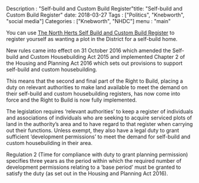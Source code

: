 Description : "Self-build and Custom Build Register"title: "Self-build and Custom Build Register"
date: 2018-03-27
Tags : ["Politics", "Knebworth", "social media"]
Categories : ["Knebworth", "NHDC"]
menu : "main"


You can use [The North Herts Self Build and Custom Build Register](https://www.north-herts.gov.uk/home/planning/planning-policy/self-build-and-custom-build-register)   to register yourself as wanting a plot in the District for a self-build home.

New rules came into effect on 31 October 2016 which amended the Self-build and Custom Housebuilding Act 2015 and implemented Chapter 2 of the Housing and Planning Act 2016 which sets out provisions to support self-build and custom housebuilding.

This means that the second and final part of the Right to Build, placing a duty on relevant authorities to make land available to meet the demand on their self-build and custom housebuilding registers, has now come into force and the Right to Build is now fully implemented.

The legislation requires ‘relevant authorities’ to keep a register of individuals and associations of individuals who are seeking to acquire serviced plots of land in the authority’s area and to have regard to that register when carrying out their functions. Unless exempt, they also have a legal duty to grant sufficient ‘development permissions’ to meet the demand for self-build and custom housebuilding in their area.

Regulation 2 (Time for compliance with duty to grant planning permission) specifies three years as the period within which the required number of development permissions relating to a ‘base period’ must be granted to satisfy the duty (as set out in the Housing and Planning Act 2016).

